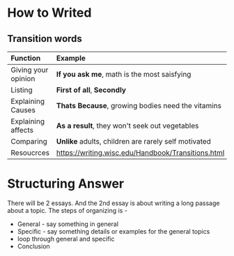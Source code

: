 # How to Writed

## Transition words

| Function | Example |
|:---------|:--------|
|Giving your opinion | **If you ask me**, math is the most saisfying|
|Listing| **First of all**, **Secondly** |
|Explaining Causes| **Thats Because**, growing bodies need the vitamins|
|Explaining affects| **As a result**, they won't seek out vegetables|
|Comparing| **Unlike** adults, children are rarely self motivated|
|Resoucrces| https://writing.wisc.edu/Handbook/Transitions.html |

# Structuring Answer

There will be 2 essays. And the 2nd essay is about writing a long passage about a topic. The steps of organizing is - 

* General - say something in general
* Specific - say something details or examples for the general topics
* loop through general and specific
* Conclusion

